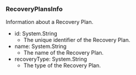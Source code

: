 ### RecoveryPlansInfo
Information about a Recovery Plan.

- id: System.String
  - The unique identifier of the Recovery Plan.
- name: System.String
  - The name of the Recovery Plan.
- recoveryType: System.String
  - The type of the Recovery Plan.
